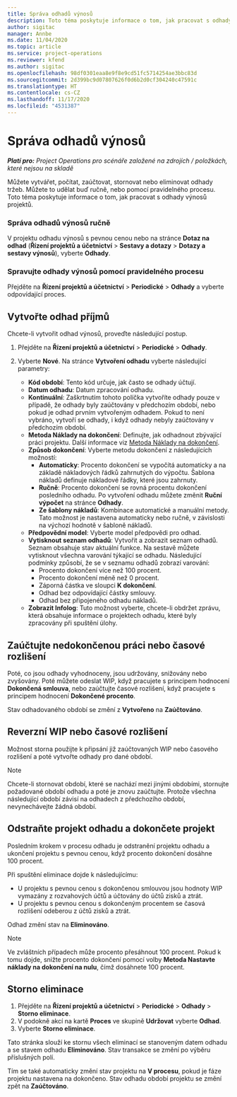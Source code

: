 ```yaml
---
title: Správa odhadů výnosů
description: Toto téma poskytuje informace o tom, jak pracovat s odhady výnosů projektů.
author: sigitac
manager: Annbe
ms.date: 11/04/2020
ms.topic: article
ms.service: project-operations
ms.reviewer: kfend
ms.author: sigitac
ms.openlocfilehash: 98df0301eaa8e9f8e9cd51fc5714254ae3bbc83d
ms.sourcegitcommit: 2d399bc9d07807626f0d6b2d0cf304240c47591c
ms.translationtype: HT
ms.contentlocale: cs-CZ
ms.lasthandoff: 11/17/2020
ms.locfileid: "4531387"
---
```

# <a name="manage-revenue-estimates"></a>Správa odhadů výnosů

_**Platí pro:** Project Operations pro scénáře založené na zdrojích / položkách, které nejsou na skladě_

Můžete vytvářet, počítat, zaúčtovat, stornovat nebo eliminovat odhady tržeb. Můžete to udělat buď ručně, nebo pomocí pravidelného procesu. Toto téma poskytuje informace o tom, jak pracovat s odhady výnosů projektů.

### <a name="manage-revenue-estimates-manually"></a>Správa odhadů výnosů ručně

V projektu odhadu výnosů s pevnou cenou nebo na stránce **Dotaz na odhad** (**Řízení projektů a účetnictví** > **Sestavy a dotazy** > **Dotazy a sestavy výnosů**), vyberte **Odhady**.

### <a name="manage-revenue-estimates-using-a-periodic-process"></a>Spravujte odhady výnosů pomocí pravidelného procesu

Přejděte na **Řízení projektů a účetnictví** > **Periodické** > **Odhady** a vyberte odpovídající proces.

## <a name="create-a-revenue-estimate"></a>Vytvořte odhad příjmů

Chcete-li vytvořit odhad výnosů, proveďte následující postup. 

1. Přejděte na **Řízení projektů a účetnictví** > **Periodické** > **Odhady**.
2. Vyberte **Nové**. Na stránce **Vytvoření odhadu** vyberte následující parametry:

   - **Kód období**: Tento kód určuje, jak často se odhady účtují.
   - **Datum odhadu**: Datum zpracování odhadu.
   - **Kontinuální**: Zaškrtnutím tohoto políčka vytvoříte odhady pouze v případě, že odhady byly zaúčtovány v předchozím období, nebo pokud je odhad prvním vytvořeným odhadem. Pokud to není vybráno, vytvoří se odhady, i když odhady nebyly zaúčtovány v předchozím období.
   - **Metoda Náklady na dokončení**: Definujte, jak odhadnout zbývající práci projektu. Další informace viz [Metoda Náklady na dokončení](cost-complete-methods.md).
   - **Způsob dokončení**: Vyberte metodu dokončení z následujících možností:
     - **Automaticky**: Procento dokončení se vypočítá automaticky a na základě nákladových řádků zahrnutých do výpočtu. Šablona nákladů definuje nákladové řádky, které jsou zahrnuty.
     - **Ručně**: Procento dokončení se rovná procentu dokončení posledního odhadu. Po vytvoření odhadu můžete změnit **Ruční výpočet** na stránce **Odhady**.
     - **Ze šablony nákladů**: Kombinace automatické a manuální metody. Tato možnost je nastavena automaticky nebo ručně, v závislosti na výchozí hodnotě v šabloně nákladů.
   - **Předpovědní model**: Vyberte model předpovědi pro odhad.
   - **Vytisknout seznam odhadů**: Vytvořit a zobrazit seznam odhadů. Seznam obsahuje stav aktuální funkce. Na sestavě můžete vytisknout všechna varování týkající se odhadu. Následující podmínky způsobí, že se v seznamu odhadů zobrazí varování:
     - Procento dokončení více než 100 procent.
     - Procento dokončení méně než 0 procent.
     - Záporná částka ve sloupci **K dokončení**.
     - Odhad bez odpovídající částky smlouvy.
     - Odhad bez připojeného odhadu nákladů.
   - **Zobrazit Infolog**: Tuto možnost vyberte, chcete-li obdržet zprávu, která obsahuje informace o projektech odhadu, které byly zpracovány při spuštění úlohy.


## <a name="post-wip-or-accruals"></a>Zaúčtujte nedokončenou práci nebo časové rozlišení

Poté, co jsou odhady vyhodnoceny, jsou udržovány, snižovány nebo zvyšovány. Poté můžete odeslat WIP, když pracujete s principem hodnocení **Dokončená smlouva**, nebo zaúčtujte časové rozlišení, když pracujete s principem hodnocení **Dokončené procento**.
  
Stav odhadovaného období se změní z **Vytvořeno** na **Zaúčtováno**.

## <a name="reverse-wip-or-accruals"></a>Reverzní WIP nebo časové rozlišení

Možnost storna použijte k připsání již zaúčtovaných WIP nebo časového rozlišení a poté vytvořte odhady pro dané období.

> [!NOTE]
> Chcete-li stornovat období, které se nachází mezi jinými obdobími, stornujte požadované období odhadu a poté je znovu zaúčtujte. Protože všechna následující období závisí na odhadech z předchozího období, nevynechávejte žádná období.

## <a name="eliminate-the-estimate-project-and-finish-the-project"></a>Odstraňte projekt odhadu a dokončete projekt

Posledním krokem v procesu odhadu je odstranění projektu odhadu a ukončení projektu s pevnou cenou, když procento dokončení dosáhne 100 procent.

Při spuštění eliminace dojde k následujícímu:

- U projektu s pevnou cenou s dokončenou smlouvou jsou hodnoty WIP vymazány z rozvahových účtů a účtovány do účtů zisků a ztrát.
- U projektu s pevnou cenou s dokončeným procentem se časová rozlišení odeberou z účtů zisků a ztrát.

Odhad změní stav na **Eliminováno**.

> [!NOTE]
> Ve zvláštních případech může procento přesáhnout 100 procent. Pokud k tomu dojde, snižte procento dokončení pomocí volby **Metoda Nastavte náklady na dokončení na nulu**, čímž dosáhnete 100 procent.

## <a name="reverse-elimination"></a>Storno eliminace

1. Přejděte na **Řízení projektů a účetnictví** > **Periodické** > **Odhady** > **Storno eliminace**. 
2. V podokně akcí na kartě **Proces** ve skupině **Udržovat** vyberte **Odhad**. 
3. Vyberte **Storno eliminace**.

Tato stránka slouží ke stornu všech eliminací se stanoveným datem odhadu a se stavem odhadu **Eliminováno**. Stav transakce se změní po výběru příslušných polí.

Tím se také automaticky změní stav projektu na **V procesu**, pokud je fáze projektu nastavena na dokončeno. Stav odhadu období projektu se změní zpět na **Zaúčtováno**.
